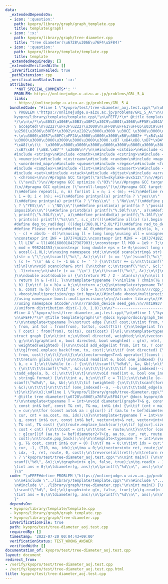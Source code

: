 ```yaml
---
data:
  _extendedDependsOn:
  - icon: ':question:'
    path: kyopro/library/graph/graph_template.cpp
    title: template(graph)
  - icon: ':x:'
    path: kyopro/library/graph/tree-diameter.cpp
    title: "tree diameter(\u6728\u306E\u76F4\u5F84)"
  - icon: ':question:'
    path: kyopro/library/template/template.cpp
    title: template
  _extendedRequiredBy: []
  _extendedVerifiedWith: []
  _isVerificationFailed: true
  _pathExtension: cpp
  _verificationStatusIcon: ':x:'
  attributes:
    '*NOT_SPECIAL_COMMENTS*': ''
    PROBLEM: https://onlinejudge.u-aizu.ac.jp/problems/GRL_5_A
    links:
    - https://onlinejudge.u-aizu.ac.jp/problems/GRL_5_A
  bundledCode: "#line 1 \"kyopro/test/tree-diameter_aoj.test.cpp\"\n\uFEFF#define\
    \ PROBLEM \"https://onlinejudge.u-aizu.ac.jp/problems/GRL_5_A\"\n\n#line 1 \"\
    kyopro/library/template/template.cpp\"\n\uFEFF/*\n* @title template\n* @docs kyopro/docs/template.md\n\
    */\n\n\n/*\n\u3053\u306E\u30B3\u30FC\u30C9\u3001\u3068\uFF5E\u304A\u308C!\nBe\
    \ accepted!\n\u2227\uFF3F\u2227\u3000\n\uFF08\uFF61\uFF65\u03C9\uFF65\uFF61)\u3064\
    \u2501\u2606\u30FB*\u3002\n\u2282\u3000\u3000 \u30CE \u3000\u3000\u3000\u30FB\u309C\
    +.\n\u3000\u3057\u30FC\uFF2A\u3000\u3000\u3000\xB0\u3002+ *\xB4\xA8)\n \u3000\u3000\
    \u3000\u3000\u3000\u3000\u3000\u3000\u3000.\xB7 \xB4\xB8.\xB7*\xB4\xA8) \xB8.\xB7\
    *\xA8)\n\t\t  \u3000\u3000\u3000\u3000\u3000\u3000\u3000\u3000\u3000\u3000(\xB8\
    .\xB7\xB4 (\xB8.\xB7'* \u2606\n*/\n\n#include <cstdio>\n#include <algorithm>\n\
    #include <string>\n#include <cmath>\n#include <cstring>\n#include <vector>\n#include\
    \ <numeric>\n#include <iostream>\n#include <random>\n#include <map>\n#include\
    \ <unordered_map>\n#include <queue>\n#include <regex>\n#include <functional>\n\
    #include <complex>\n#include <list>\n#include <cassert>\n#include <iomanip>\n\
    #include <set>\n#include <stack>\n#include <bitset>\n#include <array>\n#include\
    \ <chrono>\n\n//#pragma GCC target(\"arch=skylake-avx512\")\n//#pragma GCC target\
    \ (\"avx2\")\n//#pragma GCC optimize (\"O3\")\n//#pragma GCC target (\"sse4\"\
    )\n//#pragma GCC optimize (\"unroll-loops\")\n//#pragma GCC target(\"sse,sse2,sse3,ssse3,sse4,popcnt,abm,mmx,avx,tune=native\"\
    )\n#define repeat(i, n, m) for(int i = n; i < (m); ++i)\n#define rep(i, n) for(int\
    \ i = 0; i < (n); ++i)\n#define printynl(a) printf(a ? \"yes\\n\" : \"no\\n\"\
    )\n#define printyn(a) printf(a ? \"Yes\\n\" : \"No\\n\")\n#define printYN(a) printf(a\
    \ ? \"YES\\n\" : \"NO\\n\")\n#define printim(a) printf(a ? \"possible\\n\" : \"\
    imposible\\n\")\n#define printdb(a) printf(\"%.50lf\\n\", a)\n#define printLdb(a)\
    \ printf(\"%.50Lf\\n\", a)\n#define printdbd(a) printf(\"%.16lf\\n\", a)\n#define\
    \ prints(s) printf(\"%s\\n\", s.c_str())\n#define all(x) (x).begin(), (x).end()\n\
    #define deg_to_rad(deg) (((deg)/360.0L)*2.0L*PI)\n#define rad_to_deg(rad) (((rad)/2.0L/PI)*360.0L)\n\
    #define Please return\n#define AC 0\n#define manhattan_dist(a, b, c, d) (abs(a\
    \ - c) + abs(b - d))\n\nusing ll = long long;\nusing ull = unsigned long long;\n\
    \nconstexpr int INF = 1073741823;\nconstexpr int MINF = -1073741823;\nconstexpr\
    \ ll LINF = ll(4661686018427387903);\nconstexpr ll MOD = 1e9 + 7;\nconstexpr ll\
    \ mod = 998244353;\nconstexpr long double eps = 1e-6;\nconst long double PI =\
    \ acosl(-1.0L);\n\nusing namespace std;\n\nvoid scans(string& str) {\n\tchar c;\n\
    \tstr = \"\";\n\tscanf(\"%c\", &c);\n\tif (c == '\\n')scanf(\"%c\", &c);\n\twhile\
    \ (c != '\\n' && c != -1 && c != ' ') {\n\t\tstr += c;\n\t\tscanf(\"%c\", &c);\n\
    \t}\n}\n\nvoid scanc(char& str) {\n\tchar c;\n\tscanf(\"%c\", &c);\n\tif (c ==\
    \ -1)return;\n\twhile (c == '\\n') {\n\t\tscanf(\"%c\", &c);\n\t}\n\tstr = c;\n\
    }\n\ndouble acot(double x) {\n\treturn PI / 2 - atan(x);\n}\n\nll LSB(ll n) {\
    \ return (n & (-n)); }\n\ntemplate<typename T>\ninline T chmin(T& a, const T&\
    \ b) {\n\tif (a > b)a = b;\n\treturn a;\n}\n\ntemplate<typename T>\ninline T chmax(T&\
    \ a, const T& b) {\n\tif (a < b)a = b;\n\treturn a;\n}\n\n////cpp_int\n//#include\
    \ <boost/multiprecision/cpp_int.hpp>\n//#include <boost/multiprecision/cpp_dec_float.hpp>\n\
    //using namespace boost::multiprecision;\n\n//atcoder library\n//#include <atcoder/all>\n\
    //using namespace atcoder;\n\n//random_device seed_gen;\n//mt19937 engine(seed_gen());\n\
    //uniform_distribution dist(-1.0, 1.0);\n\n/*----------------------------------------------------------------------------------*/\n\
    #line 4 \"kyopro/test/tree-diameter_aoj.test.cpp\"\n\n#line 1 \"kyopro/library/graph/graph_template.cpp\"\
    \n\uFEFF/*\n* @title template(graph)\n* @docs kyopro/docs/graph_template.md\n\
    */\n\ntemplate<typename T>\nstruct edge {\n\tT cost;\n\tint from, to;\n\n\tedge(int\
    \ from, int to) : from(from), to(to), cost(T(1)) {}\n\tedge(int from, int to,\
    \ T cost) : from(from), to(to), cost(cost) {}\n};\n\ntemplate<typename T = int>\n\
    struct graph {\n\n\tint n;\n\tbool directed, weighted;\n\n\tvector<vector<edge<T>>>\
    \ g;\n\n\tgraph(int n, bool directed, bool weighted) : g(n), n(n), directed(directed),\
    \ weighted(weighted) {}\n\n\tvoid add_edge(int from, int to, T cost = T(1)) {\n\
    \t\tg[from].emplace_back(from, to, cost);\n\t\tif (not directed) {\n\t\t\tg[to].emplace_back(to,\
    \ from, cost);\n\t\t}\n\t}\n\n\tvector<edge<T>>& operator[](const int& idx) {\n\
    \t\treturn g[idx];\n\t}\n\n\tvoid read(int e, bool one_indexed) {\n\t\tint a,\
    \ b, c = 1;\n\t\twhile (e--) {\n\t\t\tscanf(\"%d%d\", &a, &b);\n\t\t\tif (weighted)\
    \ {\n\t\t\t\tscanf(\"%d\", &c);\n\t\t\t}\n\t\t\tif (one_indexed)--a, --b;\n\t\t\
    \tadd_edge(a, b, c);\n\t\t}\n\t}\n\n\tvoid read(int e, bool one_indexed, const\
    \ string& format) {\n\t\tint a, b;\n\t\tT c = T(1);\n\t\twhile (e--) {\n\t\t\t\
    scanf(\"%d%d\", &a, &b);\n\t\t\tif (weighted) {\n\t\t\t\tscanf(format.c_str(),\
    \ &c);\n\t\t\t}\n\t\t\tif (one_indexed)--a, --b;\n\t\t\tadd_edge(a, b, c);\n\t\
    \t}\n\t}\n\n};\n#line 1 \"kyopro/library/graph/tree-diameter.cpp\"\n\uFEFF/*\n\
    * @title tree diameter(\u6728\u306E\u76F4\u5F84)\n* @docs kyopro/docs/tree-diameter.md\n\
    */\n\ntemplate<typename T = int>\nvoid diameter1(graph<T>& g, const int& cur,\
    \ const int& bef, const T& cnt, T& ma, int& idx) {\n\tif (cnt > ma)ma = cnt, idx\
    \ = cur;\n\tfor (const auto& aa : g[cur]) if (aa.to != bef)diameter1<T>(g, aa.to,\
    \ cur, cnt + aa.cost, ma, idx);\n}\n\ntemplate<typename T = int>\nvoid diameter2(graph<T>&\
    \ g, const int& cur, const int& bef, vector<int>& ret, vector<int>& route, const\
    \ T& cnt, T& cost) {\n\troute.emplace_back(cur);\n\tif (g[cur].size() == 1 and\
    \ cost < cnt) {\n\t\tcost = cnt;\n\t\tret = route;\n\t}\n\tfor (const auto& aa\
    \ : g[cur])if (aa.to != bef)diameter2<T>(g, aa.to, cur, ret, route, cnt + aa.cost,\
    \ cost);\n\troute.pop_back();\n}\n\ntemplate<typename T = int>\nvector<int> diameter(graph<T>&\
    \ g, T& cost, const int& cur = 0) {\n\tT ma = 0;\n\tint idx = cur;\n\tdiameter1<T>(g,\
    \ cur, -1, (T)0, ma, idx);\n\tma = 0;\n\tvector<int> ret, route;\n\tdiameter2<T>(g,\
    \ idx, -1, ret, route, 0, cost);\n\treverse(all(ret));\n\treturn ret;\n}\n#line\
    \ 7 \"kyopro/test/tree-diameter_aoj.test.cpp\"\n\nint main() {\n\n\tint n;\n\t\
    scanf(\"%d\", &n);\n\tgraph<int> g(n, false, true);\n\tg.read(n - 1, false);\n\
    \tint ans = 0;\n\tdiameter(g, ans);\n\tprintf(\"%d\\n\", ans);\n\n\tPlease AC;\n\
    }\n"
  code: "\uFEFF#define PROBLEM \"https://onlinejudge.u-aizu.ac.jp/problems/GRL_5_A\"\
    \n\n#include \"../library/template/template.cpp\"\n\n#include \"../library/graph/graph_template.cpp\"\
    \n#include \"../library/graph/tree-diameter.cpp\"\n\nint main() {\n\n\tint n;\n\
    \tscanf(\"%d\", &n);\n\tgraph<int> g(n, false, true);\n\tg.read(n - 1, false);\n\
    \tint ans = 0;\n\tdiameter(g, ans);\n\tprintf(\"%d\\n\", ans);\n\n\tPlease AC;\n\
    }"
  dependsOn:
  - kyopro/library/template/template.cpp
  - kyopro/library/graph/graph_template.cpp
  - kyopro/library/graph/tree-diameter.cpp
  isVerificationFile: true
  path: kyopro/test/tree-diameter_aoj.test.cpp
  requiredBy: []
  timestamp: '2022-07-20 00:04:43+09:00'
  verificationStatus: TEST_WRONG_ANSWER
  verifiedWith: []
documentation_of: kyopro/test/tree-diameter_aoj.test.cpp
layout: document
redirect_from:
- /verify/kyopro/test/tree-diameter_aoj.test.cpp
- /verify/kyopro/test/tree-diameter_aoj.test.cpp.html
title: kyopro/test/tree-diameter_aoj.test.cpp
---
```

